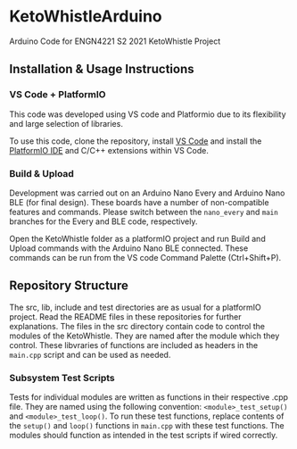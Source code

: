 # KetoWhistleArduino
Arduino Code for ENGN4221 S2 2021 KetoWhistle Project

## Installation & Usage Instructions

### VS Code + PlatformIO 

This code was developed using VS code and Platformio due to its flexibility and large selection of libraries.

To use this code, clone the repository, install [VS Code](https://code.visualstudio.com/download) and install the [PlatformIO IDE](https://platformio.org/install/ide?install=vscode) and C/C++ extensions within VS Code.

### Build & Upload
Development was carried out on an Arduino Nano Every and Arduino Nano BLE (for final design). These boards have a number of non-compatible features and commands. Please switch between the `nano_every` and `main` branches for the Every and BLE code, respectively.

Open the KetoWhistle folder as a platformIO project and run Build and Upload commands with the Arduino Nano BLE connected. These commands can be run from the VS code Command Palette (Ctrl+Shift+P).

## Repository Structure

The src, lib, include and test directories are as usual for a platformIO project. Read the README files in these repositories for further explanations. The files in the src directory contain code to control the modules of the KetoWhistle. They are named after the module which they control. These libvraries of functions are included as headers in the `main.cpp` script and can be used as needed.

### Subsystem Test Scripts

Tests for individual modules are written as functions in their respective .cpp file. They are named using the following convention: `<module>_test_setup()` and `<module>_test_loop()`. To run these test functions, replace contents of the `setup()` and `loop()` functions in `main.cpp` with these test functions. The modules should function as intended in the test scripts if wired correctly.
